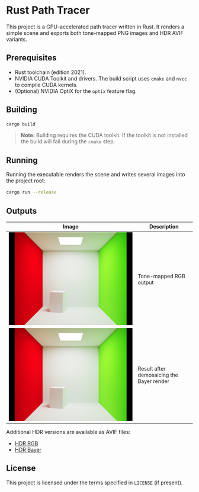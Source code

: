 # Rust Path Tracer

This project is a GPU-accelerated path tracer written in Rust. It renders a simple scene and exports both tone-mapped PNG images and HDR AVIF variants.

## Prerequisites

- Rust toolchain (edition 2021).
- NVIDIA CUDA Toolkit and drivers. The build script uses `cmake` and `nvcc` to compile CUDA kernels.
- (Optional) NVIDIA OptiX for the `optix` feature flag.

## Building

```bash
cargo build
```

> **Note:** Building requires the CUDA toolkit. If the toolkit is not installed the build will fail during the `cmake` step.

## Running

Running the executable renders the scene and writes several images into the project root:

```bash
cargo run --release
```

## Outputs

| Image | Description |
|-------|-------------|
| ![Path traced RGB output](pt.png) | Tone-mapped RGB output |
| ![Demosaiced Bayer output](pt_bayer.png) | Result after demosaicing the Bayer render |

Additional HDR versions are available as AVIF files:

- [HDR RGB](pt_pq.avif)
- [HDR Bayer](pt_bayer_pq.avif)

## License

This project is licensed under the terms specified in `LICENSE` (if present).
